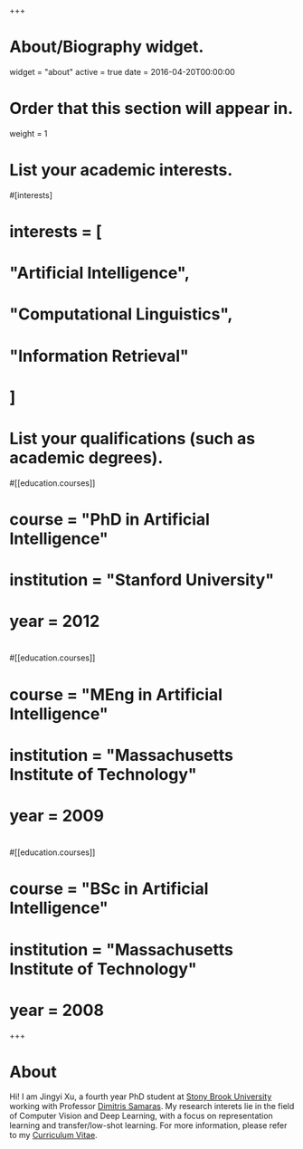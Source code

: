 +++
# About/Biography widget.
widget = "about"
active = true
date = 2016-04-20T00:00:00

# Order that this section will appear in.
weight = 1

# List your academic interests.
#[interests]
#  interests = [
#    "Artificial Intelligence",
#    "Computational Linguistics",
#    "Information Retrieval"
#  ]

# List your qualifications (such as academic degrees).
#[[education.courses]]
#  course = "PhD in Artificial Intelligence"
#  institution = "Stanford University"
#  year = 2012
#
#[[education.courses]]
#  course = "MEng in Artificial Intelligence"
#  institution = "Massachusetts Institute of Technology"
#  year = 2009
#
#[[education.courses]]
#  course = "BSc in Artificial Intelligence"
#  institution = "Massachusetts Institute of Technology"
#  year = 2008
 
+++

# About

Hi! I am Jingyi Xu, a fourth year PhD student at <a href="http://www.stonybrook.edu">Stony Brook University</a> working with Professor <a href="https://www3.cs.stonybrook.edu/~samaras/">Dimitris Samaras</a>.
My research interets lie in the field of Computer Vision and Deep Learning, with a focus on representation learning and transfer/low-shot learning.
For more information, please refer to my <a href="CV.pdf">Curriculum Vitae</a>.
